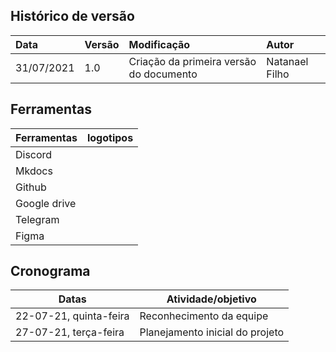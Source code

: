 ## Histórico de versão

| Data | Versão | Modificação | Autor |
| :- | :- | :- | :- |
| 31/07/2021 | 1.0 | Criação da primeira versão do documento | Natanael Filho |

## Ferramentas 
| Ferramentas | logotipos |
| - | - |
| Discord |  |
| Mkdocs |  |
| Github |  |
| Google drive |  |
| Telegram  |  |
| Figma |  |

## Cronograma
| Datas | Atividade/objetivo |
| - | - |
| 22-07-21, quinta-feira |Reconhecimento da equipe |
| 27-07-21, terça-feira |  Planejamento inicial do projeto |